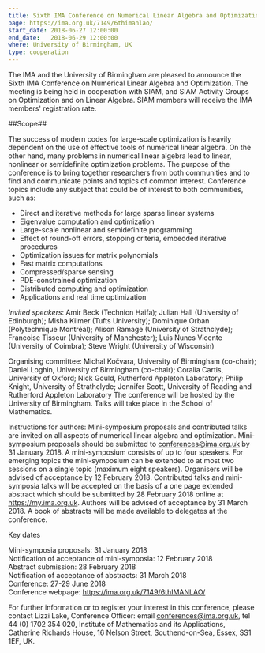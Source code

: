 ```yaml
---
title: Sixth IMA Conference on Numerical Linear Algebra and Optimization
page: https://ima.org.uk/7149/6thimanlao/
start_date: 2018-06-27 12:00:00
end_date:   2018-06-29 12:00:00
where: University of Birmingham, UK
type: cooperation
---
```


The IMA and the University of Birmingham are pleased to announce the Sixth IMA Conference on Numerical Linear Algebra and Optimization. The meeting is being held in cooperation with SIAM, and SIAM Activity Groups on Optimization and on Linear Algebra. SIAM members will receive the IMA members' registration rate.

##Scope##

The success of modern codes for large-scale optimization is heavily dependent on the use of effective tools of numerical linear algebra. On the other hand, many problems in numerical linear algebra lead to linear, nonlinear or semidefinite optimization problems. The purpose of the conference is to bring together researchers from both communities and to find and communicate points and topics of common interest.
Conference topics include any subject that could be of interest to both communities, such as:  

- Direct and iterative methods for large sparse linear systems  
- Eigenvalue computation and optimization  
- Large-scale nonlinear and semidefinite programming  
- Effect of round-off errors, stopping criteria, embedded iterative procedures  
- Optimization issues for matrix polynomials  
- Fast matrix computations  
- Compressed/sparse sensing  
- PDE-constrained optimization  
- Distributed computing and optimization  
- Applications and real time optimization  

*Invited speakers*: Amir Beck (Technion Haifa); Julian Hall (University of Edinburgh); Misha Kilmer (Tufts University); Dominique Orban (Polytechnique Montréal); Alison Ramage (University of Strathclyde); Francoise Tisseur (University of Manchester); Luis Nunes Vicente (University of Coimbra); Steve Wright (University of Wisconsin)

Organising committee: Michal Kočvara, University of Birmingham (co-chair); Daniel Loghin, University of Birmingham (co-chair); Coralia Cartis, University of Oxford; Nick Gould, Rutherford Appleton Laboratory; Philip Knight, University of Strathclyde; Jennifer Scott, University of Reading and Rutherford Appleton Laboratory
The conference will be hosted by the University of Birmingham. Talks will take place in the School of Mathematics.

Instructions for authors: Mini-symposium proposals and contributed talks are invited on all aspects of numerical linear algebra and optimization. Mini-symposium proposals should be submitted to conferences@ima.org.uk by 31 January 2018. A mini-symposium consists of up to four speakers. For emerging topics the mini-symposium can be extended to at most two sessions on a single topic (maximum eight speakers). Organisers will be advised of acceptance by 12 February 2018. Contributed talks and mini-symposia talks will be accepted on the basis of a one page extended abstract which should be submitted by 28 February 2018 online at https://my.ima.org.uk. Authors will be advised of acceptance by 31 March 2018. A book of abstracts will be made available to delegates at the conference.

Key dates  

Mini-symposia proposals: 31 January 2018  
Notification of acceptance of mini-symposia: 12 February 2018  
Abstract submission: 28 February 2018  
Notification of acceptance of abstracts: 31 March 2018  
Conference: 27-29 June 2018  
Conference webpage: <https://ima.org.uk/7149/6thIMANLAO/>  

For further information or to register your interest in this conference, please contact Lizzi Lake, Conference Officer: email <conferences@ima.org.uk>, tel 44 (0) 1702 354 020, Institute of Mathematics and its Applications, Catherine Richards House, 16 Nelson Street, Southend-on-Sea, Essex, SS1 1EF, UK.
